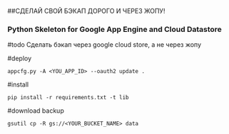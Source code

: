##СДЕЛАЙ СВОЙ БЭКАП ДОРОГО И ЧЕРЕЗ ЖОПУ!
### Python Skeleton for Google App Engine and Cloud Datastore

#todo
Сделать бэкап через google cloud store, а не через жопу

#deploy
```
appcfg.py -A <YOU_APP_ID> --oauth2 update .
```

#install
```
pip install -r requirements.txt -t lib
```

#download backup
```
gsutil cp -R gs://<YOUR_BUCKET_NAME> data
```
